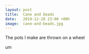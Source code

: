 ```yaml
---
layout: post
title:  Cane and beads
date:   2019-12-28 23:00 +00h
image:  cane-and-beads.jpg
---
```

The pots I make are thrown on a wheel

um